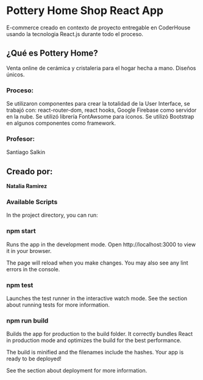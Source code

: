 # Pottery Home Shop React App

E-commerce creado en contexto de proyecto entregable en CoderHouse usando la tecnologia React.js durante todo el proceso. 


## ¿Qué es Pottery Home? 

Venta online de cerámica y cristaleria para el hogar hecha a mano. Diseños únicos. 

### Proceso:

Se utilizaron componentes para crear la totalidad de la User Interface, se trabajó con: react-router-dom, react hooks,  Google Firebase como servidor en la nube. 
Se utilizó librería FontAwsome para íconos. 
Se utilizó Bootstrap en algunos componentes como framework. 

### Profesor: 
Santiago Salkin


## Creado por:

  **Natalia Ramirez**

 ### Available Scripts
In the project directory, you can run:

### npm start
Runs the app in the development mode.
Open http://localhost:3000 to view it in your browser.

The page will reload when you make changes.
You may also see any lint errors in the console.

### npm test
Launches the test runner in the interactive watch mode.
See the section about running tests for more information.

### npm run build
Builds the app for production to the build folder.
It correctly bundles React in production mode and optimizes the build for the best performance.

The build is minified and the filenames include the hashes.
Your app is ready to be deployed!

See the section about deployment for more information.

